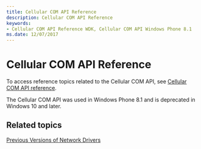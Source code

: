 ```yaml
---
title: Cellular COM API Reference
description: Cellular COM API Reference
keywords:
- Cellular COM API Reference WDK, Cellular COM API Windows Phone 8.1
ms.date: 12/07/2017
---
```


# Cellular COM API Reference

To access reference topics related to the Cellular COM API, see [Cellular COM API reference](/previous-versions/windows/hardware/cellular/). 

The Cellular COM API was used in Windows Phone 8.1 and is deprecated in Windows 10 and later.

## Related topics

[Previous Versions of Network Drivers](network-drivers-prior-to-windows-vista.md)

